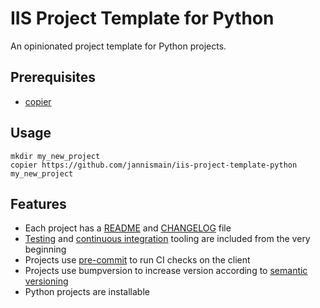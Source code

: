 # IIS Project Template for Python

An opinionated project template for Python projects.

## Prerequisites

* [copier](https://github.com/copier-org/copier)

## Usage

```console
mkdir my_new_project
copier https://github.com/jannismain/iis-project-template-python my_new_project
```

## Features

* Each project has a [README][] and [CHANGELOG][] file
* [Testing][] and [continuous integration][ci] tooling are included from the very beginning
* Projects use [pre-commit][] to run CI checks on the client
* Projects use bumpversion to increase version according to [semantic versioning][semver]
* Python projects are installable

[pre-commit]: https://pre-commit.com/
[semver]: https://semver.org/

[readme]: https://intern.iis.fhg.de/x/I5DPFQ
[changelog]: https://intern.iis.fhg.de/x/7jCzFQ
[testing]: https://intern.iis.fhg.de/x/DS9SFw
[ci]: https://intern.iis.fhg.de/x/DK6qG
